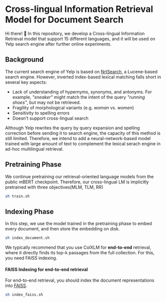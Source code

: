 # Cross-lingual Information Retrieval Model for Document Search

Hi there! 👋 In this repository, we develop a Cross-lingual Information Retrieval model that support 15 different languages, and it will be used on Yelp search engine after further online experiments. 

## Background
The current search engine of Yelp is based on [NrtSearch](https://engineeringblog.yelp.com/2021/09/nrtsearch-yelps-fast-scalable-and-cost-effective-search-engine.html), a Lucene-based search engine. However, inverted index-based lexical matching falls short in several key aspects: 
- Lack of understanding of hypernyms, synonyms, and antonyms. For example, *"sneaker"* might match the intent of the query *"running shoes"*, but may not be retrieved.
- Fragility of morphological variants (e.g. *woman* vs. *women*)
- Sensitivity to spelling errors
- Doesn't support cross-lingual search

Although Yelp rewrites the query by query expansion and spelling correction before sending it to search engine, the capacity of this method is still limited. Therefore, we intend to add a neural-network-based model trained with large amount of text to complement the lexical serach engine in ad-hoc multilingual retrieval.

## Pretraining Phase

We continue pretraining our retrieval-oriented language models from the public mBERT checkpoint. Therefore, our cross-lingual LM is implicitly pretrained with three objectives(MLM, TLM, RR)

```sh
sh train.sh
```

## Indexing Phase
In this step, we use the model trained in the pretraining phase to embed every document, and then store the embedding on disk. 

```sh
sh index_document.sh
```

We typically recommend that you use ColXLM for **end-to-end** retrieval, where it directly finds its top-k passages from the full collection. For this, you need FAISS indexing.

#### FAISS Indexing for end-to-end retrieval

For end-to-end retrieval, you should index the document representations into [FAISS](https://github.com/facebookresearch/faiss).

```sh 
sh index_faiss.sh
```
